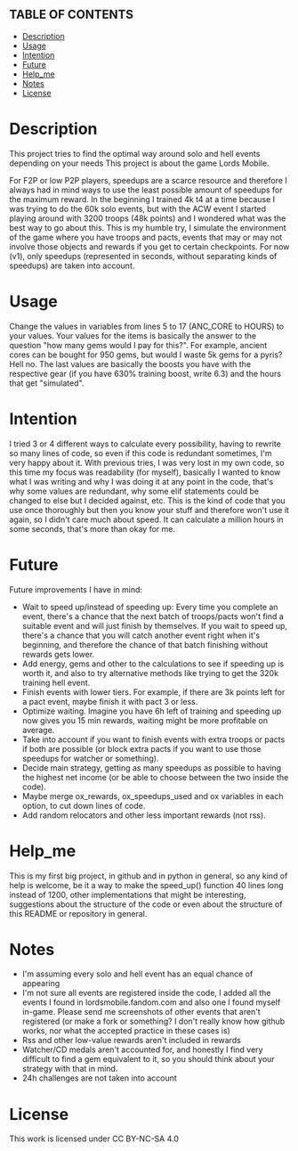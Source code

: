 ## TABLE OF CONTENTS

- [Description](#Description)
- [Usage](#Usage)
- [Intention](#Intention)
- [Future](#Future)
- [Help_me](#Help_me)
- [Notes](#Notes)
- [License](#License)

# Description
This project tries to find the optimal way around solo and hell events depending on your needs
This project is about the game Lords Mobile.

For F2P or low P2P players, speedups are a scarce resource and therefore I always had in mind ways to use the least possible amount of speedups for the maximum reward. In the beginning I trained 4k t4 at a time because I was trying to do the 60k solo events, but with the ACW event I started playing around with 3200 troops (48k points) and I wondered what was the best way to go about this. 
This is my humble try, I simulate the environment of the game where you have troops and pacts, events that may or may not involve those objects and rewards if you get to certain checkpoints.
For now (v1), only speedups (represented in seconds, without separating kinds of speedups) are taken into account.

# Usage
Change the values in variables from lines 5 to 17 (ANC_CORE to HOURS) to your values. 
Your values for the items is basically the answer to the question "how many gems would I pay for this?". 
For example, ancient cores can be bought for 950 gems, but would I waste 5k gems for a pyris? Hell no. 
The last values are basically the boosts you have with the respective gear (if you have 630% training boost, write 6.3) and the hours that get "simulated".

# Intention
I tried 3 or 4 different ways to calculate every possibility, having to rewrite so many lines of code, so even if this code is redundant sometimes, I'm very happy about it. With previous tries, I was very lost in my own code, so this time my focus was readability (for myself), basically I wanted to know what I was writing and why I was doing it at any point in the code, that's why some values are redundant, why some elif statements could be changed to else but I decided against, etc.
This is the kind of code that you use once thoroughly but then you know your stuff and therefore won't use it again, so I didn't care much about speed. It can calculate a million hours in some seconds, that's more than okay for me. 

# Future
Future improvements I have in mind:

 - Wait to speed up/instead of speeding up:
Every time you complete an event, there's a chance that the next batch of troops/pacts won't find a suitable event and will just finish by themselves. If you wait to speed up, there's a chance that you will catch another event right when it's beginning, and therefore the chance of that batch finishing without rewards gets lower.
- Add energy, gems and other to the calculations to see if speeding up is worth it, and also to try alternative methods like trying to get the 320k training hell event.
- Finish events with lower tiers. For example, if there are 3k points left for a pact event, maybe finish it with pact 3 or less.
- Optimize waiting. Imagine you have 6h left of training and speeding up now gives you 15 min rewards, waiting might be more profitable on average.
- Take into account if you want to finish events with extra troops or pacts if both are possible (or block extra pacts if you want to use those speedups for watcher or something).
- Decide main strategy, getting as many speedups as possible to having the highest net income (or be able to choose between the two inside the code).
- Maybe merge ox_rewards, ox_speedups_used and ox variables in each option, to cut down lines of code.
- Add random relocators and other less important rewards (not rss).

# Help_me
This is my first big project, in github and in python in general, so any kind of help is welcome, be it a way to make the speed_up() function 40 lines long instead of 1200, other implementations that might be interesting, suggestions about the structure of the code or even about the structure of this README or repository in general. 

# Notes
- I'm assuming every solo and hell event has an equal chance of appearing
- I'm not sure all events are registered inside the code, I added all the events I found in lordsmobile.fandom.com and also one I found myself in-game. Please send me screenshots of other events that aren't registered (or make a fork or something? I don't really know how github works, nor what the accepted practice in these cases is)
- Rss and other low-value rewards aren't included in rewards
- Watcher/CD medals aren't accounted for, and honestly I find very difficult to find a gem equivalent to it, so you should think about your strategy with that in mind.
- 24h challenges are not taken into account


# License
This work is licensed under CC BY-NC-SA 4.0
